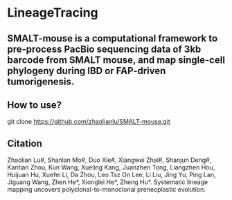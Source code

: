 # LineageTracing

## SMALT-mouse is a computational framework to pre-process PacBio sequencing data of 3kb barcode from SMALT mouse, and map single-cell phylogeny during IBD or FAP-driven tumorigenesis.

## How to use?
git clone https://github.com/zhaolianlu/SMALT-mouse.git

## Citation

Zhaolian Lu#, Shanlan Mo#, Duo Xie#, Xiangwei Zhai#, Shanjun Deng#, Kantian Zhou, Kun Wang, Xueling Kang, Juanzhen Tong, Liangzhen Hou, Huijuan Hu, Xuefei Li, Da Zhou, Leo Tsz On Lee, Li Liu, Jing Yu, Ping Lan, Jiguang Wang, Zhen He*, Xionglei He*, Zheng Hu*. Systematic lineage mapping uncovers polyclonal-to-monoclonal preneoplastic evolution.
